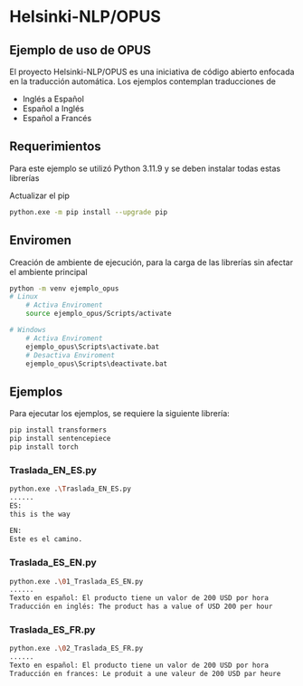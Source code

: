 # Helsinki-NLP/OPUS
## Ejemplo de uso de OPUS

El proyecto Helsinki-NLP/OPUS es una iniciativa de código abierto enfocada en la traducción automática.
Los ejemplos contemplan traducciones de 

 - Inglés a Español
 - Español a Inglés
 - Español a Francés

## Requerimientos

Para este ejemplo se utilizó Python 3.11.9 y se deben instalar todas estas librerías

Actualizar el pip

```sh
python.exe -m pip install --upgrade pip
```
## Enviromen

Creación de ambiente de ejecución, para la carga de las librerías sin afectar el ambiente principal

```sh
python -m venv ejemplo_opus
# Linux
    # Activa Enviroment
    source ejemplo_opus/Scripts/activate 

# Windows
    # Activa Enviroment
    ejemplo_opus\Scripts\activate.bat
    # Desactiva Enviroment
    ejemplo_opus\Scripts\deactivate.bat
```

## Ejemplos

Para ejecutar los ejemplos, se requiere la siguiente librería:

```sh
pip install transformers
pip install sentencepiece
pip install torch
```

### Traslada_EN_ES.py

```sh
python.exe .\Traslada_EN_ES.py
......
ES: 
this is the way
 
EN: 
Este es el camino.
```

### Traslada_ES_EN.py

```sh
python.exe .\01_Traslada_ES_EN.py
......
Texto en español: El producto tiene un valor de 200 USD por hora
Traducción en inglés: The product has a value of USD 200 per hour
```

### Traslada_ES_FR.py

```sh
python.exe .\02_Traslada_ES_FR.py
......
Texto en español: El producto tiene un valor de 200 USD por hora
Traducción en frances: Le produit a une valeur de 200 USD par heure
```
